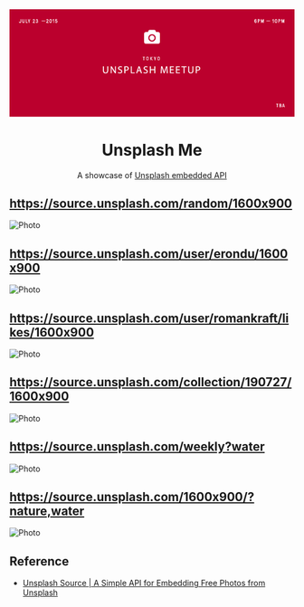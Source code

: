 <div align="center">
  <a href="https://github.com/hosso/unsplash-me">
    <cite><img src="assets/unsplash-meetup-tokyo.jpg" alt="Unsplash Me"><a href="https://www.facebook.com/events/744081932403942"></a></cite>
  </a>
</div>

<h1 align="center">Unsplash Me</h1>

<div align="center">

A showcase of [Unsplash embedded API](https://source.unsplash.com/)

</div>

## https://source.unsplash.com/random/1600x900

![Photo](https://source.unsplash.com/random/1600x900)

## https://source.unsplash.com/user/erondu/1600x900

![Photo](https://source.unsplash.com/user/erondu/1600x900)

## https://source.unsplash.com/user/romankraft/likes/1600x900

![Photo](https://source.unsplash.com/user/romankraft/likes/1600x900)

## https://source.unsplash.com/collection/190727/1600x900

![Photo](https://source.unsplash.com/collection/190727/1600x900)

## https://source.unsplash.com/weekly?water

![Photo](https://source.unsplash.com/weekly?water)

## https://source.unsplash.com/1600x900/?nature,water

![Photo](https://source.unsplash.com/1600x900/?nature,water)

## Reference

* [Unsplash Source | A Simple API for Embedding Free Photos from Unsplash](https://source.unsplash.com/)

